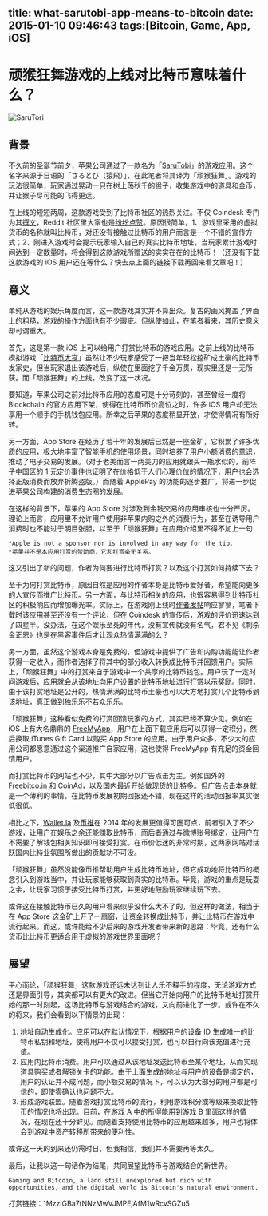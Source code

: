 title: what-sarutobi-app-means-to-bitcoin
date: 2015-01-10 09:46:43
tags:[Bitcoin, Game, App, iOS]
---
# 顽猴狂舞游戏的上线对比特币意味着什么？
![SaruTori](http://media.coindesk.com/2015/01/sarutobi-630x263.png "SaruTori")

## 背景

不久前的圣诞节前夕，苹果公司通过了一款名为「[SaruTobi](https://itunes.apple.com/us/app/sarutobi/id932194840?ls=1&mt=8)」的游戏应用。这个名字来源于日语的「さるとび（猿飛）」，在此笔者将其译为「顽猴狂舞」。游戏的玩法很简单，玩家通过晃动一只在树上荡秋千的猴子，收集游戏中的道具和金币，并让猴子尽可能的飞得更远。

在上线的短短两周，这款游戏受到了比特币社区的热烈关注。不仅 Coindesk 专门为其[撰文](https://www.coindesk.com/apple-approves-ios-game-tips-players-bitcoin/)，Reddit 社区里大家也是[纷纷点赞](http://www.reddit.com/r/Bitcoin/comments/2rqlj6/apple_approves_ios_game_that_tips_players_in/)。原因很简单，1、游戏里采用的虚拟货币的名称就叫比特币，对还没有接触过比特币的用户而言是一个不错的宣传方式；2、刚进入游戏时会提示玩家输入自己的真实比特币地址，当玩家累计游戏时间达到一定数量时，将会得到这款游戏所赠送的实实在在的比特币！（还没有下载这款游戏的 iOS 用户还在等什么？快去点上面的链接下载再回来看文章吧！）

## 意义

单纯从游戏的娱乐角度而言，这一款游戏其实并不算出众。复古的画风掩盖了界面上的粗糙，游戏的操作方面也有不少瑕疵。但纵使如此，在笔者看来，其历史意义却可谓重大。

首先，这是第一款 iOS 上可以给用户打赏比特币的游戏应用。之前上线的比特币模拟游戏「[比特币大亨](https://itunes.apple.com/us/app/bitcoin-billionaire/id911117141?mt=8)」虽然让不少玩家感受了一把当年轻松挖矿成土豪的比特币发家史，但当玩家退出该游戏后，纵使在里面挖了千金万贯，现实里还是一无所获。而「顽猴狂舞」的上线，改变了这一状况。

要知道，苹果公司之前对比特币应用的态度可是十分苛刻的，甚至曾经一度将 Blockchain 的官方应用下架，使得在比特币币价高位之时，许多 iOS 用户却无法享用一个顺手的手机钱包应用。所幸之后苹果的态度稍显开放，才使得情况有所好转。

另一方面，App Store 在经历了若干年的发展后已然是一座金矿，它积累了许多优质的应用，极大地丰富了智能手机的使用场景，同时培养了用户小额消费的意识，推动了电子交易的发展。（对于老美而言一两美刀的应用就跟买一瓶水似的，前阵子中国区的 1 元定价事件也证明了在价格低于人们心理价位的情况下，用户也会选择正版消费而放弃折腾盗版。）而随着 ApplePay 的功能的逐步推广，将进一步促进苹果公司构建的消费生态圈的发展。

在这样的背景下，苹果的 App Store 对涉及到金钱交易的应用审核也十分严厉。理论上而言，应用里不允许用户使用非苹果内购之外的消费行为，甚至在诱导用户消费时也不能过于明目张胆，以至于「顽猴狂舞」在应用介绍里不得不加上一句

	*Apple is not a sponsor nor is involved in any way for the tip.
	*苹果并不是本应用打赏的赞助商，它和打赏毫无关系。
	
这又引出了新的问题，作者为何要进行比特币打赏？以及这个打赏如何持续下去？

至于为何打赏比特币，原因自然是应用的作者本身是比特币爱好者，希望能向更多的人宣传而推广比特币。另一方面，与比特币相关的应用，也很容易得到比特币社区的积极响应而增加曝光率。实际上，在游戏刚上线时[作者发帖](http://www.reddit.com/r/indiegames/comments/2q24fv/my_new_game_sarutobi_on_ios_tips_the_player_in/)响应寥寥，笔者下载时该应用甚至还没有一个评论，但在 Coindesk 的宣传后，游戏的评价迅速达到了四星半。没办法，在这个娱乐至死的年代，没有宣传就没有名气，君不见《刺杀金正恩》也是在黑客事件后才让观众热情满满的么？

另一方面，虽然这个游戏本身是免费的，但游戏中提供了广告和内购功能能让作者获得一定收入，而作者选择了将其中的部分收入转换成比特币并回馈用户。实际上，「顽猴狂舞」中的打赏来自于游戏中一个共享的比特币钱包。用户玩了一定时间游戏后，应用就会从该地址向用户设置的比特币地址进行打赏以示奖励。同时，由于该打赏地址是公开的，热情满满的比特币土豪也可以大方地打赏几个比特币到该地址，真正做到独乐乐不若众乐乐。

「顽猴狂舞」这种看似免费的打赏回馈玩家的方式，其实已经不算少见。例如在 iOS 上有大名鼎鼎的 [FreeMyApp](https://m.freemyapps.com/share/url/dfc97c1e)，用户在上面下载应用后可以获得一定积分，然后换取 iTunes Gift Card 以购买 App Store 的应用。由于用户众多，不少大的应用公司都愿意通过这个渠道推广自家应用，这也使得 FreeMyApp 有充足的资金回馈用户。

而打赏比特币的网站也不少，其中大部分以广告点击为主。例如国外的 [Freebitco.in](http://freebitco.in/?r=169263) 和 [CoinAd](https://coinad.com/?r=B1FHY7X6B1HHQJ6)，以及国内最近开始做现货的[比特多](https://www.kipcoin.com/signup/10431)。但广告点击本身就是一个薄利的事情，在比特币发展初期回报还不错，现在这样的活动回报率其实很低很低。

相比之下，[Wallet.la](https://wallet.la/wallet) 及[币推](https://bitui.io/)在 2014 年的发展更值得可圈可点，前者引入了不少游戏，让用户在娱乐之余还能赚取比特币，而后者通过与微博账号绑定，让用户在不需要了解钱包相关知识即可接受打赏。在币价低迷的非常时期，这两家网站对活跃国内比特业氛围所做出的贡献功不可没。

「顽猴狂舞」虽然没能像币推帮助用户生成比特币地址，但它成功地将比特币的概念引入到游戏当中，并让玩家能够获取到真实的比特币。毕竟，游戏的重点是玩耍之余，让玩家习惯于接受比特币打赏，并更好地鼓励玩家继续玩下去。

或许这在接触比特币已久的用户看来似乎没什么大不了的，但这样的做法，相当于在 App Store 这金矿上开了一扇窗，让资金转换成比特币，并让比特币在游戏中流行起来。而这，或许能给不少后来的游戏开发者带来新的思路：毕竟，还有什么货币比比特币更适合用于虚拟的游戏世界里面呢？

## 展望
平心而论，「顽猴狂舞」这款游戏还远未达到让人乐不释手的程度，无论游戏方式还是界面引导，其实都可以有更大的改进。但当它开始向用户的比特币地址打赏开始的那一时刻起，这场比特币与游戏结合的游戏，又向前进化了一步。或许在不久的将来，我们会看到以下情景的出现：

1. 地址自动生成化。应用可以在默认情况下，根据用户的设备 ID 生成唯一的比特币私钥和地址，使得用户不仅可以接受打赏，也可以自行向该充值进行充值。
2. 应用内比特币消费。用户可以通过从该地址发送比特币至某个地址，从而实现道具购买或者解锁关卡的功能。由于上面生成的地址与用户的设备是绑定的，用户的认证并不成问题，而小额交易的情况下，可以认为大部分的用户都是可信的，即使零确认也问题不大。
3. 形成游戏联盟。随着游戏打赏比特币的流行，利用游戏积分或等级来换取比特币的情况也将出现。目前，在游戏 A 中的所得能用到游戏 B 里面这样的情况，在现在还十分鲜见。而随着支持使用比特币的应用越来越多，用户也将体会到游戏中资产转移所带来的便利性。

或许这一天的到来还仍需时日，但我相信，我们并不需要再等太久。

最后，让我以这一句话作为结尾，共同展望比特币与游戏结合的新世界。

	Gaming and Bitcoin, a land still unexplored but rich with opportunities, and the digital world is Bitcoin's natural environment.

打赏链接：1MzziGBa7tNNzMwVJMPEjAfM1wRcvSGZu5	


